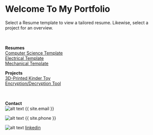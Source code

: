 # Welcome To My Portfolio

Select a Resume template to view a tailored resume. Likewise, select a project for an overview. 

<br> <br>
**Resumes** <br>
[Computer Science Template](https://githerdone17.github.io/kobes-portfolio/Resumes/CS_Resume.pdf) <br>
[Electrical Template](https://githerdone17.github.io/kobes-portfolio/Resumes/Mechanical_Resume.pdf) <br>
[Mechanical Template](https://githerdone17.github.io/kobes-portfolio/Resumes/Electrical_Resume.pdf) 

**Projects** <br>
[3D-Printed Kinder Toy](https://githerdone17.github.io/kobes-portfolio/Projects/Project1) <br>
[Encryption/Decryption Tool](https://githerdone17.github.io/kobes-portfolio/Projects/Project2) <br>
[](https://githerdone17.github.io/kobes-portfolio/Projects/Project3)
<br> <br>

**Contact** 
 <br> 
![alt text](https://githerdone17.github.io/kobes-portfolio/Images/Email_icon.png "Email Icon") 
{{ site.email }} &emsp; &emsp; &emsp; &emsp;

![alt text](https://githerdone17.github.io/kobes-portfolio/Images/Phone_icon.jpg "Phone Icon")
{{ site.phone }}  &emsp; &emsp; &emsp; &emsp;

![alt text](https://githerdone17.github.io/kobes-portfolio/Images/LinkedIn_icon.jpg "Linkedin Icon")
[linkedin](http://www.linkedin.com/in/kobe-barrette-648071262) 
